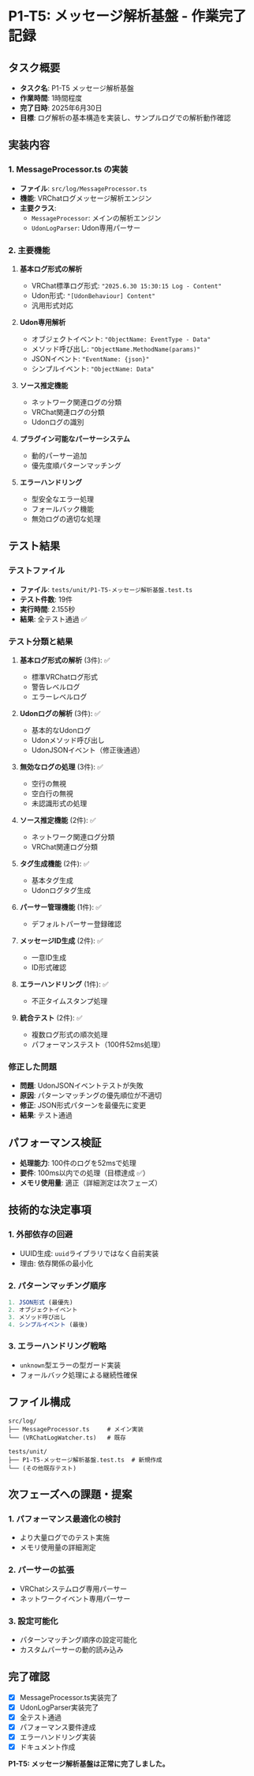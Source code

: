 # P1-T5: メッセージ解析基盤 - 作業完了記録

## タスク概要
- **タスク名**: P1-T5 メッセージ解析基盤
- **作業時間**: 1時間程度
- **完了日時**: 2025年6月30日
- **目標**: ログ解析の基本構造を実装し、サンプルログでの解析動作確認

## 実装内容

### 1. MessageProcessor.ts の実装
- **ファイル**: `src/log/MessageProcessor.ts`
- **機能**: VRChatログメッセージ解析エンジン
- **主要クラス**:
  - `MessageProcessor`: メインの解析エンジン
  - `UdonLogParser`: Udon専用パーサー

### 2. 主要機能
1. **基本ログ形式の解析**
   - VRChat標準ログ形式: `"2025.6.30 15:30:15 Log - Content"`
   - Udon形式: `"[UdonBehaviour] Content"`
   - 汎用形式対応

2. **Udon専用解析**
   - オブジェクトイベント: `"ObjectName: EventType - Data"`
   - メソッド呼び出し: `"ObjectName.MethodName(params)"`
   - JSONイベント: `"EventName: {json}"`
   - シンプルイベント: `"ObjectName: Data"`

3. **ソース推定機能**
   - ネットワーク関連ログの分類
   - VRChat関連ログの分類  
   - Udonログの識別

4. **プラグイン可能なパーサーシステム**
   - 動的パーサー追加
   - 優先度順パターンマッチング

5. **エラーハンドリング**
   - 型安全なエラー処理
   - フォールバック機能
   - 無効ログの適切な処理

## テスト結果

### テストファイル
- **ファイル**: `tests/unit/P1-T5-メッセージ解析基盤.test.ts`
- **テスト件数**: 19件
- **実行時間**: 2.155秒
- **結果**: 全テスト通過 ✅

### テスト分類と結果
1. **基本ログ形式の解析** (3件): ✅
   - 標準VRChatログ形式
   - 警告レベルログ
   - エラーレベルログ

2. **Udonログの解析** (3件): ✅
   - 基本的なUdonログ
   - Udonメソッド呼び出し  
   - UdonJSONイベント（修正後通過）

3. **無効なログの処理** (3件): ✅
   - 空行の無視
   - 空白行の無視
   - 未認識形式の処理

4. **ソース推定機能** (2件): ✅
   - ネットワーク関連ログ分類
   - VRChat関連ログ分類

5. **タグ生成機能** (2件): ✅
   - 基本タグ生成
   - Udonログタグ生成

6. **パーサー管理機能** (1件): ✅
   - デフォルトパーサー登録確認

7. **メッセージID生成** (2件): ✅
   - 一意ID生成
   - ID形式確認

8. **エラーハンドリング** (1件): ✅
   - 不正タイムスタンプ処理

9. **統合テスト** (2件): ✅
   - 複数ログ形式の順次処理
   - パフォーマンステスト（100件52ms処理）

### 修正した問題
- **問題**: UdonJSONイベントテストが失敗
- **原因**: パターンマッチングの優先順位が不適切
- **修正**: JSON形式パターンを最優先に変更
- **結果**: テスト通過

## パフォーマンス検証
- **処理能力**: 100件のログを52msで処理
- **要件**: 100ms以内での処理（目標達成 ✅）
- **メモリ使用量**: 適正（詳細測定は次フェーズ）

## 技術的な決定事項

### 1. 外部依存の回避
- UUID生成: `uuid`ライブラリではなく自前実装
- 理由: 依存関係の最小化

### 2. パターンマッチング順序
```typescript
1. JSON形式 (最優先)
2. オブジェクトイベント
3. メソッド呼び出し
4. シンプルイベント (最後)
```

### 3. エラーハンドリング戦略
- `unknown`型エラーの型ガード実装
- フォールバック処理による継続性確保

## ファイル構成
```
src/log/
├── MessageProcessor.ts     # メイン実装
└── (VRChatLogWatcher.ts)   # 既存

tests/unit/
├── P1-T5-メッセージ解析基盤.test.ts  # 新規作成
└── (その他既存テスト)
```

## 次フェーズへの課題・提案

### 1. パフォーマンス最適化の検討
- より大量ログでのテスト実施
- メモリ使用量の詳細測定

### 2. パーサーの拡張
- VRChatシステムログ専用パーサー
- ネットワークイベント専用パーサー

### 3. 設定可能化
- パターンマッチング順序の設定可能化
- カスタムパーサーの動的読み込み

## 完了確認
- [x] MessageProcessor.ts実装完了
- [x] UdonLogParser実装完了
- [x] 全テスト通過
- [x] パフォーマンス要件達成
- [x] エラーハンドリング実装
- [x] ドキュメント作成

**P1-T5: メッセージ解析基盤は正常に完了しました。**
